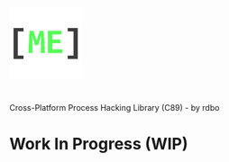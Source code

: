 ![me-logo](LOGO.png)  
#  
Cross-Platform Process Hacking Library (C89) - by rdbo

# Work In Progress (WIP)